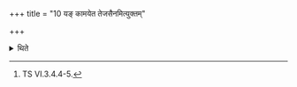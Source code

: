 +++
title = "10 यङ् कामयेत तेजसैनमित्युक्तम्"

+++

<details><summary>थिते</summary>

10. “In the case of a sacrificer about whom the Adhvaryu desires, (“May I deprive him of the lustre..." he should place the side of the sacrificial post, which is meant for being placed in front the fire, either to this or to that direction...”) Thus has been said (in a Brāhmaṇa-text).[^1]  

[^1]: TS VI.3.4.4-5.
</details>
